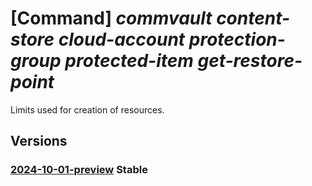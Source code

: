 # [Command] _commvault content-store cloud-account protection-group protected-item get-restore-point_

Limits used for creation of resources.

## Versions

### [2024-10-01-preview](/Resources/mgmt-plane/L3N1YnNjcmlwdGlvbnMve30vcmVzb3VyY2Vncm91cHMve30vcHJvdmlkZXJzL2NvbW12YXVsdC5jb250ZW50c3RvcmUvY2xvdWRhY2NvdW50cy97fS9wcm90ZWN0aW9uZ3JvdXBzL3t9L3Byb3RlY3RlZGl0ZW1zL3t9L2dldHJlc3RvcmVwb2ludHM=/2024-10-01-preview.xml) **Stable**

<!-- mgmt-plane /subscriptions/{}/resourcegroups/{}/providers/commvault.contentstore/cloudaccounts/{}/protectiongroups/{}/protecteditems/{}/getrestorepoints 2024-10-01-preview -->
